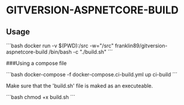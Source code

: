 # GITVERSION-ASPNETCORE-BUILD

## Usage

´´´bash
docker run -v $(PWD):/src -w="/src" franklin89/gitversion-aspnetcore-build /bin/bash -c "./build.sh"
´´´

###Using a compose file

´´´bash
docker-compose -f docker-compose.ci-build.yml up ci-build
´´´

Make sure that the 'build.sh' file is maked as an executeable.

´´´bash
chmod +x build.sh
´´´
